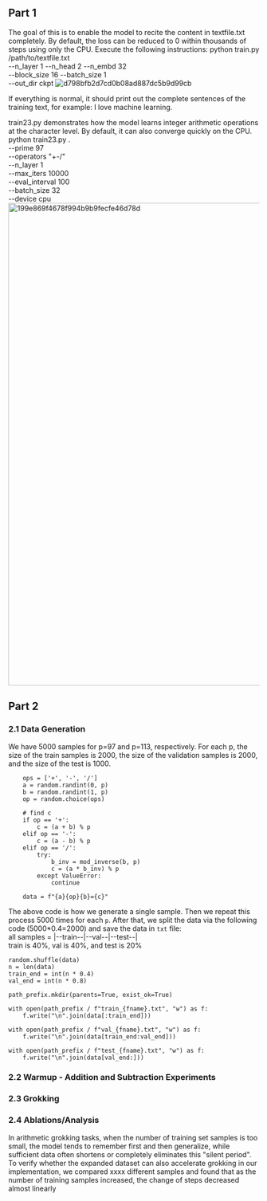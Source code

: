 ## Part 1
The goal of this is to enable the model to recite the content in textfile.txt completely. By default, the loss can be reduced to 0 within thousands of steps using only the CPU.
Execute the following instructions:
python train.py /path/to/textfile.txt \
    --n_layer 1 --n_head 2 --n_embd 32 \
    --block_size 16 --batch_size 1 \
    --out_dir ckpt
![d798bfb2d7cd0b08ad887dc5b9d99cb](https://github.com/user-attachments/assets/ada5a754-f6e6-49ec-8c19-fefa2747c77b)

If everything is normal, it should print out the complete sentences of the training text, for example: I love machine learning.

train23.py demonstrates how the model learns integer arithmetic operations at the character level. By default, it can also converge quickly on the CPU.
python train23.py . \
    --prime 97 \
    --operators "+-/" \
    --n_layer 1 \
    --max_iters 10000 \
    --eval_interval 100 \
    --batch_size 32 \
    --device cpu
<img width="969" alt="199e869f4678f994b9b9fecfe46d78d" src="https://github.com/user-attachments/assets/c9294e5b-cbf8-423d-8410-b20b5455383d" />

## Part 2
### 2.1 Data Generation
We have 5000 samples for p=97 and p=113, respectively. For each p, the size of the train samples is 2000, the size of the validation samples is 2000, and the size of the test is 1000. 

```
    ops = ['+', '-', '/']
    a = random.randint(0, p)
    b = random.randint(1, p)
    op = random.choice(ops)

    # find c
    if op == '+':
        c = (a + b) % p
    elif op == '-':
        c = (a - b) % p
    elif op == '/':
        try:
            b_inv = mod_inverse(b, p)
            c = (a * b_inv) % p
        except ValueError:
            continue

    data = f"{a}{op}{b}={c}"
```
The above code is how we generate a single sample. Then we repeat this process 5000 times for each `p`.
After that, we split the data via the following code (5000*0.4=2000) and save the data in `txt` file: \
all samples = |--train--|--val--|--test--| \
train is 40%, val is 40%, and test is 20%
```
random.shuffle(data)
n = len(data)
train_end = int(n * 0.4)
val_end = int(n * 0.8)

path_prefix.mkdir(parents=True, exist_ok=True)

with open(path_prefix / f"train_{fname}.txt", "w") as f:
    f.write("\n".join(data[:train_end]))

with open(path_prefix / f"val_{fname}.txt", "w") as f:
    f.write("\n".join(data[train_end:val_end]))

with open(path_prefix / f"test_{fname}.txt", "w") as f:
    f.write("\n".join(data[val_end:]))
```

### 2.2 Warmup - Addition and Subtraction Experiments


### 2.3 Grokking


### 2.4 Ablations/Analysis
In arithmetic grokking tasks, when the number of training set samples is too small, the model tends to remember first and then generalize, while sufficient data often shortens or completely eliminates this "silent period". To verify whether the expanded dataset can also accelerate grokking in our implementation, we compared xxxx different samples and found that as the number of training samples increased, the change of steps decreased almost linearly


